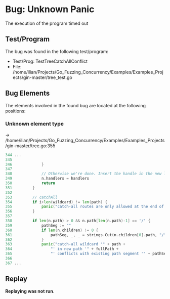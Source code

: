 # Bug: Unknown Panic

The execution of the program timed out

## Test/Program
The bug was found in the following test/program:

- Test/Prog: TestTreeCatchAllConflict
- File: /home/ilian/Projects/Go_Fuzzing_Concurrency/Examples/Examples_Projects/gin-master/tree_test.go

## Bug Elements
The elements involved in the found bug are located at the following positions:

###  Unknown element type
-> /home/ilian/Projects/Go_Fuzzing_Concurrency/Examples/Examples_Projects/gin-master/tree.go:355
```go
344 ...
345 
346 			}
347 
348 			// Otherwise we're done. Insert the handle in the new leaf
349 			n.handlers = handlers
350 			return
351 		}
352 
353 		// catchAll
354 		if i+len(wildcard) != len(path) {
355 			panic("catch-all routes are only allowed at the end of the path in path '" + fullPath + "'")           // <-------
356 		}
357 
358 		if len(n.path) > 0 && n.path[len(n.path)-1] == '/' {
359 			pathSeg := ""
360 			if len(n.children) != 0 {
361 				pathSeg, _, _ = strings.Cut(n.children[0].path, "/")
362 			}
363 			panic("catch-all wildcard '" + path +
364 				"' in new path '" + fullPath +
365 				"' conflicts with existing path segment '" + pathSeg +
366 
367 ...
```


## Replay
**Replaying was not run**.

